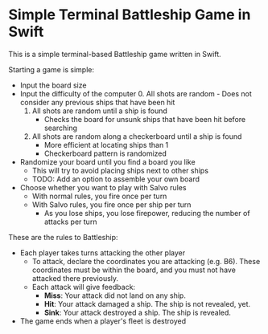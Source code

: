 # Simple Terminal Battleship Game in Swift
This is a simple terminal-based Battleship game written in Swift.

Starting a game is simple:
- Input the board size
- Input the difficulty of the computer
    0. All shots are random
        - Does not consider any previous ships that have been hit
    1. All shots are random until a ship is found
        - Checks the board for unsunk ships that have been hit before searching
    2. All shots are random along a checkerboard until a ship is found
        - More efficient at locating ships than 1
        - Checkerboard pattern is randomized
- Randomize your board until you find a board you like
    - This will try to avoid placing ships next to other ships
    - TODO: Add an option to assemble your own board
- Choose whether you want to play with Salvo rules
    - With normal rules, you fire once per turn
    - With Salvo rules, you fire once per ship per turn
        - As you lose ships, you lose firepower, reducing the number of attacks
          per turn

These are the rules to Battleship:
- Each player takes turns attacking the other player
    - To attack, declare the coordinates you are attacking (e.g. B6). These
      coordinates must be within the board, and you must not have attacked there
      previously.
    - Each attack will give feedback:
        - **Miss**: Your attack did not land on any ship.
        - **Hit**: Your attack damaged a ship. The ship is not revealed, yet.
        - **Sink**: Your attack destroyed a ship. The ship is revealed.
- The game ends when a player's fleet is destroyed
